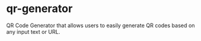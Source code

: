 # qr-generator
QR Code Generator that allows users to easily generate QR codes based on any input text or URL.
